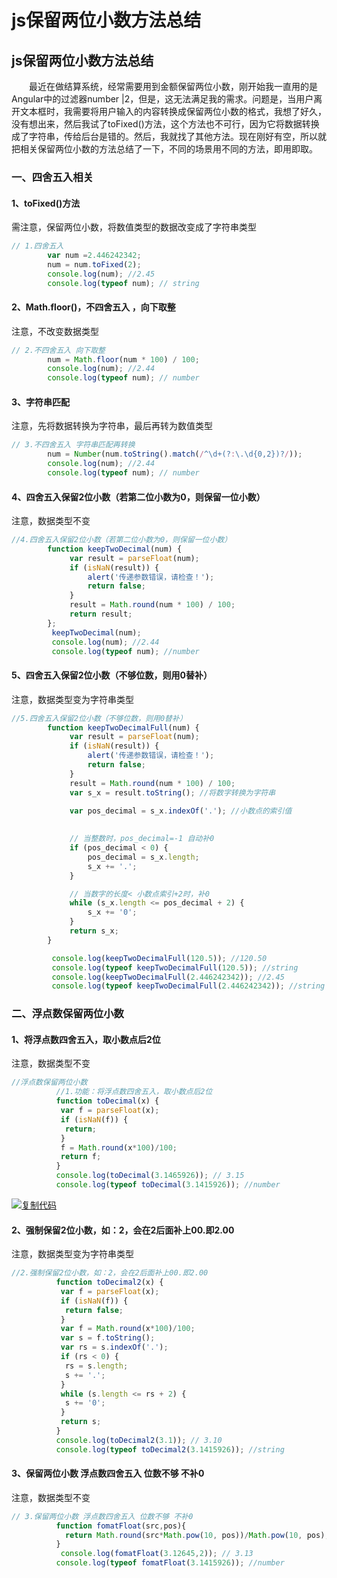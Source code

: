 # js保留两位小数方法总结

## js保留两位小数方法总结

　　最近在做结算系统，经常需要用到金额保留两位小数，刚开始我一直用的是Angular中的过滤器number |2，但是，这无法满足我的需求。问题是，当用户离开文本框时，我需要将用户输入的内容转换成保留两位小数的格式，我想了好久，没有想出来，然后我试了toFixed()方法，这个方法也不可行，因为它将数据转换成了字符串，传给后台是错的。然后，我就找了其他方法。现在刚好有空，所以就把相关保留两位小数的方法总结了一下，不同的场景用不同的方法，即用即取。

### 一、四舍五入相关

#### 1、toFixed()方法

需注意，保留两位小数，将数值类型的数据改变成了字符串类型

```js
// 1.四舍五入
        var num =2.446242342;  
        num = num.toFixed(2); 
        console.log(num); //2.45
        console.log(typeof num); // string
```

#### 2、Math.floor()，不四舍五入 ，向下取整

注意，不改变数据类型

```js
// 2.不四舍五入 向下取整
        num = Math.floor(num * 100) / 100;
        console.log(num); //2.44
        console.log(typeof num); // number
```

#### 3、字符串匹配

注意，先将数据转换为字符串，最后再转为数值类型

```js
// 3.不四舍五入 字符串匹配再转换
        num = Number(num.toString().match(/^\d+(?:\.\d{0,2})?/));
        console.log(num); //2.44
        console.log(typeof num); // number
```

#### 4、四舍五入保留2位小数（若第二位小数为0，则保留一位小数）

注意，数据类型不变

```js
//4.四舍五入保留2位小数（若第二位小数为0，则保留一位小数）  
        function keepTwoDecimal(num) {  
             var result = parseFloat(num);  
             if (isNaN(result)) {  
                 alert('传递参数错误，请检查！');  
                 return false;  
             }  
             result = Math.round(num * 100) / 100;  
             return result;  
        };
         keepTwoDecimal(num);
         console.log(num); //2.44
         console.log(typeof num); //number
```

#### 5、四舍五入保留2位小数（不够位数，则用0替补）

注意，数据类型变为字符串类型

```js
//5.四舍五入保留2位小数（不够位数，则用0替补）  
        function keepTwoDecimalFull(num) {  
             var result = parseFloat(num);  
             if (isNaN(result)) {  
                 alert('传递参数错误，请检查！');  
                 return false;  
             }  
             result = Math.round(num * 100) / 100;  
             var s_x = result.toString(); //将数字转换为字符串
             
             var pos_decimal = s_x.indexOf('.'); //小数点的索引值
             

             // 当整数时，pos_decimal=-1 自动补0  
             if (pos_decimal < 0) {  
                 pos_decimal = s_x.length;  
                 s_x += '.';  
             }

             // 当数字的长度< 小数点索引+2时，补0  
             while (s_x.length <= pos_decimal + 2) {  
                 s_x += '0';  
             }  
             return s_x;  
        }  

         console.log(keepTwoDecimalFull(120.5)); //120.50
         console.log(typeof keepTwoDecimalFull(120.5)); //string
         console.log(keepTwoDecimalFull(2.446242342)); //2.45
         console.log(typeof keepTwoDecimalFull(2.446242342)); //string
```

### 二、浮点数保留两位小数

#### 1、将浮点数四舍五入，取小数点后2位 

注意，数据类型不变

```js
//浮点数保留两位小数   
          //1.功能：将浮点数四舍五入，取小数点后2位   
          function toDecimal(x) {   
           var f = parseFloat(x);   
           if (isNaN(f)) {   
            return;   
           }   
           f = Math.round(x*100)/100;   
           return f;   
          }   
          console.log(toDecimal(3.1465926)); // 3.15
          console.log(typeof toDecimal(3.1415926)); //number
```

[![复制代码](09.保留两位小数方法总结.assets/copycode.gif)](javascript:void(0);)

#### 2、强制保留2位小数，如：2，会在2后面补上00.即2.00  

注意，数据类型变为字符串类型

```js
//2.强制保留2位小数，如：2，会在2后面补上00.即2.00   
          function toDecimal2(x) {   
           var f = parseFloat(x);   
           if (isNaN(f)) {   
            return false;   
           }   
           var f = Math.round(x*100)/100;   
           var s = f.toString();   
           var rs = s.indexOf('.');   
           if (rs < 0) {   
            rs = s.length;   
            s += '.';   
           }   
           while (s.length <= rs + 2) {   
            s += '0';   
           }   
           return s;   
          }   
          console.log(toDecimal2(3.1)); // 3.10
          console.log(typeof toDecimal2(3.1415926)); //string
```

#### 3、保留两位小数 浮点数四舍五入 位数不够 不补0

注意，数据类型不变

```js
// 3.保留两位小数 浮点数四舍五入 位数不够 不补0
          function fomatFloat(src,pos){    
            return Math.round(src*Math.pow(10, pos))/Math.pow(10, pos);
          } 
           console.log(fomatFloat(3.12645,2)); // 3.13
          console.log(typeof fomatFloat(3.1415926)); //number
```